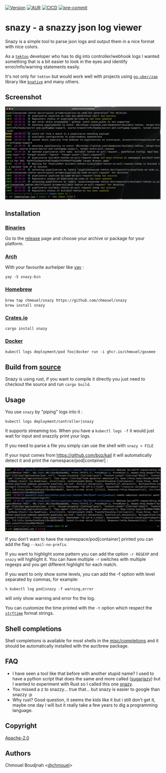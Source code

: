 [![Version](https://img.shields.io/crates/v/snazy.svg)](https://crates.io/crates/snazy) [![AUR](https://img.shields.io/aur/version/snazy-bin)](https://aur.archlinux.org/packages/snazy-bin) [![CICD](https://github.com/chmouel/snazy/actions/workflows/rust.yaml/badge.svg)](https://github.com/chmouel/snazy/actions/workflows/rust.yaml)  [![pre-commit](https://img.shields.io/badge/pre--commit-enabled-brightgreen?logo=pre-commit&logoColor=white)](https://github.com/pre-commit/pre-commit)

# snazy - a snazzy json log viewer

Snazy is a simple tool to parse json logs and output them in a nice format with
nice colors.

As a [`tekton`](http://tekton.dev) developer who has to dig into controller/webhook logs I wanted
something that is a bit easier to look in the eyes and identify error/info/warning statements easily.

It's not only for `tekton` but would work well with projects using [`go-uber/zap`](https://github.com/uber-go/zap) library like [`knative`](https://knative.dev) and many others.

## Screenshot

![screenshot](./.github/screenshot.png)

## Installation

### [Binaries](https://github.com/chmouel/snazy/releases)

Go to the [release](https://github.com/chmouel/snazy/releases) page and choose
your archive or package for your platform.

### [Arch](https://aur.archlinux.org/packages/snazy-bin)

With your favourite aurhelper like [yay](https://github.com/Jguer/yay) :

```shell
yay -S snazy-bin
```

### [Homebrew](https://homebrew.sh)

```shell
brew tap chmouel/snazy https://github.com/chmouel/snazy
brew install snazy
```

### [Crates.io](https://crates.io/crates/snazy)

```shell
cargo install snazy
```

### [Docker](https://github.com/chmouel/snazy/pkgs/container/snazy)

```shell
kubectl logs deployment/pod foo|docker run -i ghcr.io/chmouel/gosmee
```

## Build from [source](https://github.com/chmouel/snazy)

Snazy is using rust, if you want to compile it directly you just need to
checkout the source and run `cargo build`.

## Usage

You use `snazy` by "piping" logs into it :

```shell
kubectl logs deployment/controller|snazy
```

It supports streaming too. When you have a `kubectl logs -f` it would just wait
for input and snazzily print your logs.

If you need to parse a file you simply can use the shell with `snazy < FILE`

If your input comes from <https://github.com/boz/kail> it will automatically
detect it and print the namespace/pod[container] :

![screenshot](./.github/screenshot-kail.png)

If you don't want to have the namespace/pod[container] printed you can add the
flag `--kail-no-prefix`.

If you want to highlight some pattern you can add the option `-r REGEXP` and
`snazy` will highlight it. You can have multiple `-r` switches with multiple
regexps and you get different highlight for each match.

If you want to only show some levels, you can add the -f option with level
separated by commas, for example:

```shell
% kubectl log pod|snazy -f warning,error
```

will only show warning and error fro the log.

You can customize the time printed with the `-t` option which respect the
[`strftime`](https://man7.org/linux/man-pages/man3/strftime.3.html) format
strings.

## Shell completions

Shell completions is available for most shells in the [misc/completions](./misc/completions) and it should be automatically installed with the aur/brew package.

## FAQ

- I have seen a tool like that before with another stupid name? I used to have a python script that does the same and more called
  ([sugarjazy](https://github.com/chmouel/sugarjazy)) but I wanted to experiment with Rust so I called this one
  [snazy](https://www.urbandictionary.com/define.php?term=snazy).
- You missed a z to snazzy... true that... but snazy is easier to google than snazzy :p
- Why rust? Good question, it seems the kids like it but i still don't get it,
  maybe one day I will but it really take a few years to dig a programming
  language.

## Copyright

[Apache-2.0](./LICENSE)

## Authors

Chmouel Boudjnah <[@chmouel](https://twitter.com/chmouel)>
